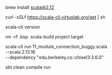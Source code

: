 brew install scala@2.12

curl -sSLf https://scala-cli.virtuslab.org/get | sh

scala-cli version

rm -rf .bsp .scala-build project target

scala-cli run 11_module_connection_buggy.scala \
  --scala 2.13.16 \
  --dependency "edu.berkeley.cs::chisel3:3.6.0"


sbt clean compile run
